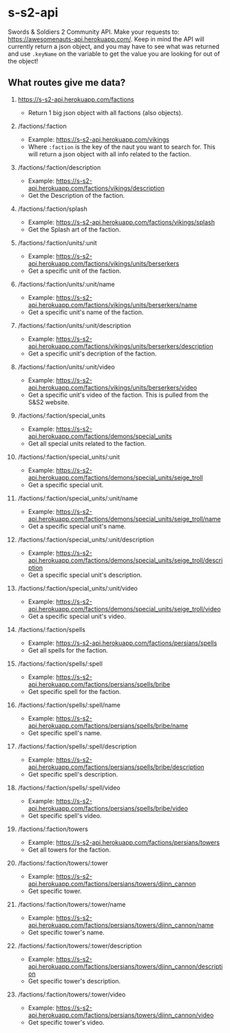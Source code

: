 # s-s2-api
Swords & Soldiers 2 Community API. Make your requests to: https://awesomenauts-api.herokuapp.com/. Keep in mind the API will currently return a json object, and you may have to see what was returned and use `.keyName` on the variable to get the value you are looking for out of the object!

## What routes give me data?

1. https://s-s2-api.herokuapp.com/factions
    - Return 1 big json object with all factions (also objects).

2. /factions/:faction
    - Example: https://s-s2-api.herokuapp.com/vikings
    - Where `:faction` is the key of the naut you want to search for. This will return a json object with all info related to the faction.

3. /factions/:faction/description
    - Example: https://s-s2-api.herokuapp.com/factions/vikings/description
    - Get the Description of the faction.

3. /factions/:faction/splash
    - Example: https://s-s2-api.herokuapp.com/factions/vikings/splash
    - Get the Splash art of the faction.

4. /factions/:faction/units/:unit
    - Example: https://s-s2-api.herokuapp.com/factions/vikings/units/berserkers
    - Get a specific unit of the faction.

5. /factions/:faction/units/:unit/name
    - Example: https://s-s2-api.herokuapp.com/factions/vikings/units/berserkers/name
    - Get a specific unit's name of the faction.

6. /factions/:faction/units/:unit/description
    - Example: https://s-s2-api.herokuapp.com/factions/vikings/units/berserkers/description
    - Get a specific unit's decription of the faction.

7. /factions/:faction/units/:unit/video
    - Example: https://s-s2-api.herokuapp.com/factions/vikings/units/berserkers/video
    - Get a specific unit's video of the faction. This is pulled from the S&S2 website.

8. /factions/:faction/special_units
    - Example: https://s-s2-api.herokuapp.com/factions/demons/special_units
    - Get all special units related to the faction.

9. /factions/:faction/special_units/:unit
    - Example: https://s-s2-api.herokuapp.com/factions/demons/special_units/seige_troll
    - Get a specific special unit.

10. /factions/:faction/special_units/:unit/name
    - Example: https://s-s2-api.herokuapp.com/factions/demons/special_units/seige_troll/name
    - Get a specific special unit's name.

11. /factions/:faction/special_units/:unit/description
    - Example: https://s-s2-api.herokuapp.com/factions/demons/special_units/seige_troll/description
    - Get a specific special unit's description.

12. /factions/:faction/special_units/:unit/video
    - Example: https://s-s2-api.herokuapp.com/factions/demons/special_units/seige_troll/video
    - Get a specific special unit's video.

13. /factions/:faction/spells
    - Example: https://s-s2-api.herokuapp.com/factions/persians/spells
    - Get all spells for the faction.

14. /factions/:faction/spells/:spell
    - Example: https://s-s2-api.herokuapp.com/factions/persians/spells/bribe
    - Get specific spell for the faction.

15. /factions/:faction/spells/:spell/name
    - Example: https://s-s2-api.herokuapp.com/factions/persians/spells/bribe/name
    - Get specific spell's name.

16. /factions/:faction/spells/:spell/description
    - Example: https://s-s2-api.herokuapp.com/factions/persians/spells/bribe/description
    - Get specific spell's description.

17. /factions/:faction/spells/:spell/video
    - Example: https://s-s2-api.herokuapp.com/factions/persians/spells/bribe/video
    - Get specific spell's video.

18. /factions/:faction/towers
    - Example: https://s-s2-api.herokuapp.com/factions/persians/towers
    - Get all towers for the faction.

19. /factions/:faction/towers/:tower
    - Example: https://s-s2-api.herokuapp.com/factions/persians/towers/djinn_cannon
    - Get specific tower.

20. /factions/:faction/towers/:tower/name
    - Example: https://s-s2-api.herokuapp.com/factions/persians/towers/djinn_cannon/name
    - Get specific tower's name.
    
21. /factions/:faction/towers/:tower/description
    - Example: https://s-s2-api.herokuapp.com/factions/persians/towers/djinn_cannon/description
    - Get specific tower's description.
    
22. /factions/:faction/towers/:tower/video
    - Example: https://s-s2-api.herokuapp.com/factions/persians/towers/djinn_cannon/video
    - Get specific tower's video.

